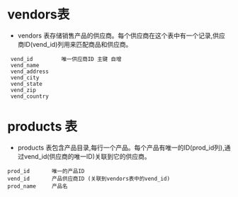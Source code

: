 # vendors表
 * vendors 表存储销售产品的供应商。每个供应商在这个表中有一个记录,供应商ID(vend_id)列用来匹配商品和供应商。
```
 vend_id         唯一供应商ID 主键 自增
 vend_name
 vend_address
 vend_city
 vend_state
 vend_zip
 vend_country
```

#  products 表
* products 表包含产品目录,每行一个产品。每个产品有唯一的ID(prod_id列),通过vend_id(供应商的唯一ID)关联到它的供应商。
```
prod_id       唯一的产品ID
vend_id       产品供应商ID (关联到vendors表中的vend_id)
prod_name     产品名
```